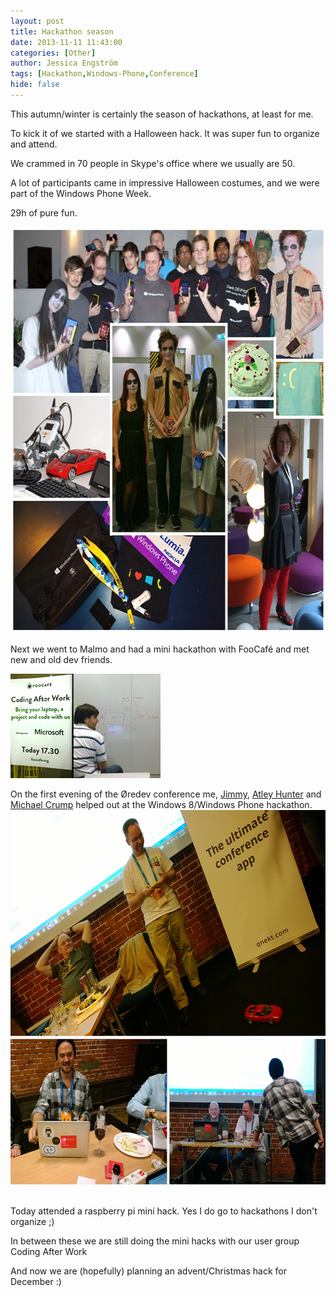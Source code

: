 ```yaml
---
layout: post
title: Hackathon season
date: 2013-11-11 11:43:00
categories: [Other]
author: Jessica Engström
tags: [Hackathon,Windows-Phone,Conference]
hide: false
---
```

<p>This autumn/winter is certainly the season of hackathons, at least for me.</p> <p>To kick it of we started with a Halloween hack. It was super fun to organize and attend.</p> <p>We crammed in 70 people in Skype's office where we usually are 50.</p> <p>A lot of participants came in impressive Halloween costumes, and we were part of the Windows Phone Week.</p> <p>29h of pure fun.</p> <p><a href="/PostImages/HalloweenHackCollage.jpg"><img title="HalloweenHackCollage" style="border-top: 0px; border-right: 0px; background-image: none; border-bottom: 0px; padding-top: 0px; padding-left: 0px; border-left: 0px; display: inline; padding-right: 0px" border="0" alt="HalloweenHackCollage" src="/PostImages/HalloweenHackCollage_thumb.jpg" width="650" height="650"></a></p> <p>Next we went to Malmo and had a mini hackathon with FooCafé and met new and old dev friends. </p> <p><a href="/PostImages/FooCollage.png"><img title="FooCollage" style="border-top: 0px; border-right: 0px; background-image: none; border-bottom: 0px; padding-top: 0px; padding-left: 0px; margin-left: 0px; border-left: 0px; display: inline; padding-right: 0px; margin-right: 0px" border="0" alt="FooCollage" src="/PostImages/FooCollage_thumb.png" width="240" height="167"></a><br></p> <p>On the first evening of the Øredev conference me, <a href="http://www.apeoholic.se" target="_blank">Jimmy</a>, <a href="http://www.atleyhunter.com/" target="_blank">Atley Hunter</a> and <a href="http://michaelcrump.net/" target="_blank">Michael Crump</a> helped out at the Windows 8/Windows Phone hackathon. <br><a href="/PostImages/AtleyCrumpCollage.png"><img title="AtleyCrumpCollage" style="border-top: 0px; border-right: 0px; background-image: none; border-bottom: 0px; padding-top: 0px; padding-left: 0px; border-left: 0px; display: inline; padding-right: 0px" border="0" alt="AtleyCrumpCollage" src="/PostImages/AtleyCrumpCollage_thumb.png" width="650" height="599"></a>&nbsp;&nbsp;&nbsp;&nbsp;&nbsp;&nbsp;&nbsp;&nbsp;&nbsp;&nbsp;&nbsp;&nbsp;&nbsp;&nbsp; </p> <p>Today attended a raspberry pi mini hack. Yes I do go to hackathons I don't organize ;)</p> <p>In between these we are still doing the mini hacks with our user group Coding After Work</p> <p>And now we are (hopefully) planning an advent/Christmas hack for December :)</p>
